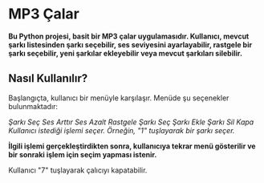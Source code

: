 # MP3 Çalar
**Bu Python projesi, basit bir MP3 çalar uygulamasıdır. Kullanıcı, mevcut şarkı listesinden şarkı seçebilir, ses seviyesini ayarlayabilir, rastgele bir şarkı seçebilir, yeni şarkılar ekleyebilir veya mevcut şarkıları silebilir.**

## Nasıl Kullanılır?
Başlangıçta, kullanıcı bir menüyle karşılaşır. Menüde şu seçenekler bulunmaktadır:

*Şarkı Seç*
*Ses Arttır*
*Ses Azalt*
*Rastgele Şarkı Seç*
*Şarkı Ekle*
*Şarkı Sil*
*Kapa*
*Kullanıcı istediği işlemi seçer. Örneğin, "1" tuşlayarak bir şarkı seçer.*

**İlgili işlemi gerçekleştirdikten sonra, kullanıcıya tekrar menü gösterilir ve bir sonraki işlem için seçim yapması istenir.**

Kullanıcı "7" tuşlayarak çalıcıyı kapatabilir.
